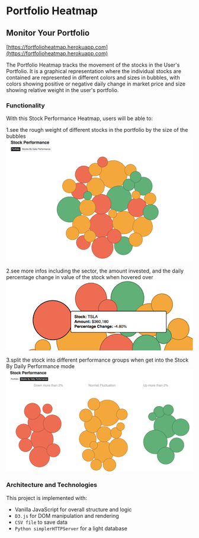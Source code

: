 # Portfolio Heatmap

## Monitor Your Portfolio
[https://fortfolioheatmap.herokuapp.com](https://fortfolioheatmap.herokuapp.com)

The Portfolio Heatmap tracks the movement of the stocks in the User's Portfolio. It is a graphical representation where the individual stocks are contained are represented in different colors and sizes in bubbles, with colors showing positive or negative daily change in market price and size showing relative weight in the user's portfolio.

### Functionality

With this Stock Performance Heatmap, users will be able to:

1.see the rough weight of different stocks in the portfolio by the size of the bubbles
![Home Page](https://github.com/klhang/JS-Frontend-Project/blob/master/Docs/Screen%20Shot%202017-10-06%20at%2010.27.15%20AM.png)

2.see more infos including the sector, the amount invested, and the daily percentage change in value of the stock when hovered over
![More Infos](https://github.com/klhang/JS-Frontend-Project/blob/master/Docs/Screen%20Shot%202017-10-06%20at%2010.28.25%20AM.png)

3.split the stock into different performance groups when get into the Stock By Daily Performance mode
![Split by Performance](https://github.com/klhang/JS-Frontend-Project/blob/master/Docs/Screen%20Shot%202017-10-06%20at%2010.27.33%20AM.png)


### Architecture and Technologies

This project is implemented with:

- Vanilla JavaScript for overall structure and logic
- `D3.js` for DOM manipulation and rendering
- `CSV file` to save data
- `Python simplerHTTPServer` for a light database
